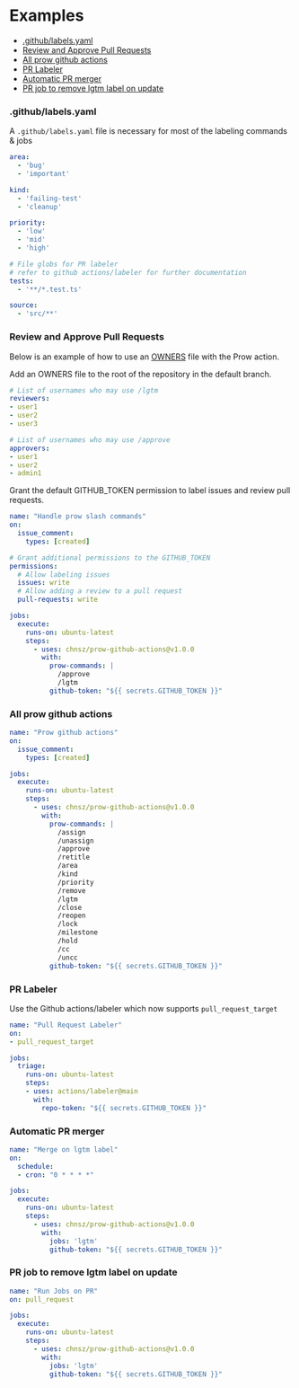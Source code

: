 # Examples

* [.github/labels.yaml](#githublabelsyaml)
* [Review and Approve Pull Requests](#review-and-approve-pull-requests)
* [All prow github actions](#all-prow-github-actions)
* [PR Labeler](#pr-labeler)
* [Automatic PR merger](#automatic-pr-merger)
* [PR job to remove lgtm label on update](#pr-job-to-remove-lgtm-label-on-update)

### .github/labels.yaml
A `.github/labels.yaml` file is necessary for most of the labeling commands & jobs

```yaml
area:
  - 'bug'
  - 'important'

kind:
  - 'failing-test'
  - 'cleanup'

priority:
  - 'low'
  - 'mid'
  - 'high'

# File globs for PR labeler
# refer to github actions/labeler for further documentation
tests:
  - '**/*.test.ts'

source:
  - 'src/**'
```

### Review and Approve Pull Requests

Below is an example of how to use an [OWNERS](./commands.md#owners) file with the Prow action.

Add an OWNERS file to the root of the repository in the default branch.
```yaml
# List of usernames who may use /lgtm
reviewers:
- user1
- user2
- user3

# List of usernames who may use /approve
approvers:
- user1
- user2
- admin1
```

Grant the default GITHUB_TOKEN permission to label issues and review pull requests.
```yaml
name: "Handle prow slash commands"
on:
  issue_comment:
    types: [created]

# Grant additional permissions to the GITHUB_TOKEN
permissions:
  # Allow labeling issues
  issues: write
  # Allow adding a review to a pull request
  pull-requests: write

jobs:
  execute:
    runs-on: ubuntu-latest
    steps:
      - uses: chnsz/prow-github-actions@v1.0.0
        with:
          prow-commands: |
            /approve
            /lgtm
          github-token: "${{ secrets.GITHUB_TOKEN }}"
```


### All prow github actions

```yaml
name: "Prow github actions"
on:
  issue_comment:
    types: [created]

jobs:
  execute:
    runs-on: ubuntu-latest
    steps:
      - uses: chnsz/prow-github-actions@v1.0.0
        with:
          prow-commands: |
            /assign
            /unassign
            /approve
            /retitle
            /area
            /kind
            /priority
            /remove
            /lgtm
            /close
            /reopen
            /lock
            /milestone
            /hold
            /cc
            /uncc
          github-token: "${{ secrets.GITHUB_TOKEN }}"
```

### PR Labeler
Use the Github actions/labeler which now supports `pull_request_target`
```yaml
name: "Pull Request Labeler"
on:
- pull_request_target

jobs:
  triage:
    runs-on: ubuntu-latest
    steps:
    - uses: actions/labeler@main
      with:
        repo-token: "${{ secrets.GITHUB_TOKEN }}"
```

### Automatic PR merger
```yaml
name: "Merge on lgtm label"
on:
  schedule:
  - cron: "0 * * * *"

jobs:
  execute:
    runs-on: ubuntu-latest
    steps:
      - uses: chnsz/prow-github-actions@v1.0.0
        with:
          jobs: 'lgtm'
          github-token: "${{ secrets.GITHUB_TOKEN }}"
```

### PR job to remove lgtm label on update
```yaml
name: "Run Jobs on PR"
on: pull_request

jobs:
  execute:
    runs-on: ubuntu-latest
    steps:
      - uses: chnsz/prow-github-actions@v1.0.0
        with:
          jobs: 'lgtm'
          github-token: "${{ secrets.GITHUB_TOKEN }}"
```
